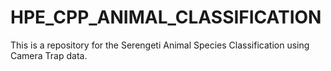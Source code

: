 # HPE_CPP_ANIMAL_CLASSIFICATION
This is a repository for the Serengeti Animal Species Classification using Camera Trap data.
